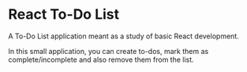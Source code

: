 # React To-Do List

A To-Do List application meant as a study of basic React development.

In this small application, you can create to-dos, mark them as complete/incomplete and also remove them from the list.
